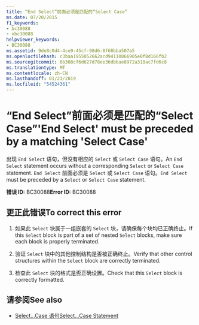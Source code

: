 ```yaml
---
title: “End Select”前面必须是匹配的“Select Case”
ms.date: 07/20/2015
f1_keywords:
- bc30088
- vbc30088
helpviewer_keywords:
- BC30088
ms.assetid: 9de8c0d4-4ce9-45cf-98d6-8f68bba507a5
ms.openlocfilehash: c3baa1955052662acd94110866905e0f8d166fb2
ms.sourcegitcommit: 6b308cf6d627d78ee36dbbae8972a310ac7fd6c8
ms.translationtype: MT
ms.contentlocale: zh-CN
ms.lasthandoff: 01/23/2019
ms.locfileid: "54524361"
---
```

# <a name="end-select-must-be-preceded-by-a-matching-select-case"></a><span data-ttu-id="f69fd-102">“End Select”前面必须是匹配的“Select Case”</span><span class="sxs-lookup"><span data-stu-id="f69fd-102">'End Select' must be preceded by a matching 'Select Case'</span></span>
<span data-ttu-id="f69fd-103">出现 `End Select` 语句，但没有相应的 `Select` 或 `Select Case` 语句。</span><span class="sxs-lookup"><span data-stu-id="f69fd-103">An `End Select` statement occurs without a corresponding `Select` or `Select Case` statement.</span></span> <span data-ttu-id="f69fd-104">`End Select` 前面必须是 `Select` 或 `Select Case` 语句。</span><span class="sxs-lookup"><span data-stu-id="f69fd-104">`End Select` must be preceded by a `Select` or `Select Case` statement.</span></span>  
  
 <span data-ttu-id="f69fd-105">**错误 ID:** BC30088</span><span class="sxs-lookup"><span data-stu-id="f69fd-105">**Error ID:** BC30088</span></span>  
  
## <a name="to-correct-this-error"></a><span data-ttu-id="f69fd-106">更正此错误</span><span class="sxs-lookup"><span data-stu-id="f69fd-106">To correct this error</span></span>  
  
1.  <span data-ttu-id="f69fd-107">如果此 `Select` 块属于一组嵌套的 `Select` 块，请确保每个块均已正确终止。</span><span class="sxs-lookup"><span data-stu-id="f69fd-107">If this `Select` block is part of a set of nested `Select` blocks, make sure each block is properly terminated.</span></span>  
  
2.  <span data-ttu-id="f69fd-108">验证 `Select` 块中的其他控制结构是否被正确终止。</span><span class="sxs-lookup"><span data-stu-id="f69fd-108">Verify that other control structures within the `Select` block are correctly terminated.</span></span>  
  
3.  <span data-ttu-id="f69fd-109">检查此 `Select` 块的格式是否正确设置。</span><span class="sxs-lookup"><span data-stu-id="f69fd-109">Check that this `Select` block is correctly formatted.</span></span>  
  
## <a name="see-also"></a><span data-ttu-id="f69fd-110">请参阅</span><span class="sxs-lookup"><span data-stu-id="f69fd-110">See also</span></span>
- [<span data-ttu-id="f69fd-111">Select...Case 语句</span><span class="sxs-lookup"><span data-stu-id="f69fd-111">Select...Case Statement</span></span>](../../visual-basic/language-reference/statements/select-case-statement.md)
